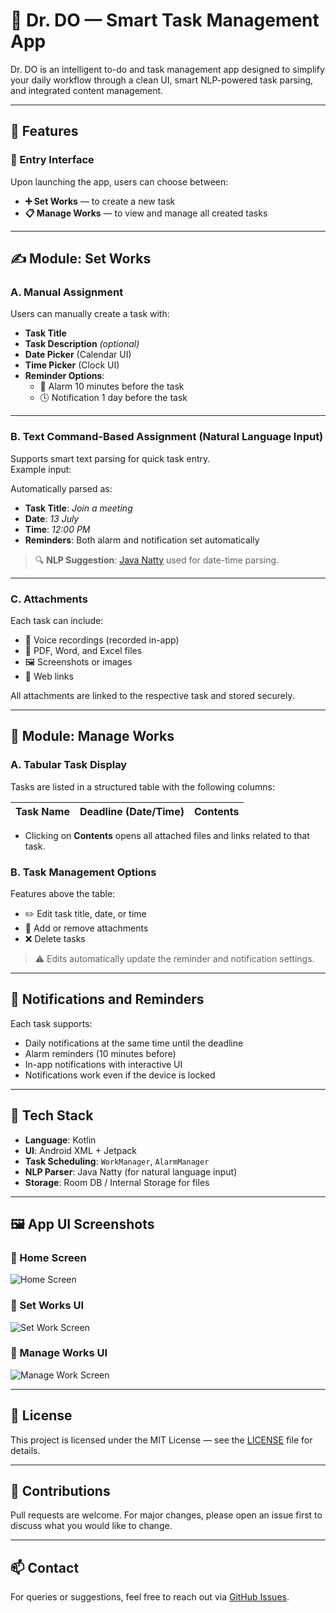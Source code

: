 # 📱 Dr. DO — Smart Task Management App

Dr. DO is an intelligent to-do and task management app designed to simplify your daily workflow through a clean UI, smart NLP-powered task parsing, and integrated content management.

---

## 🚀 Features

### 🏁 Entry Interface
Upon launching the app, users can choose between:

- **➕ Set Works** — to create a new task  
- **📋 Manage Works** — to view and manage all created tasks

---

## ✍️ Module: Set Works

### A. Manual Assignment
Users can manually create a task with:

- **Task Title**
- **Task Description** *(optional)*
- **Date Picker** (Calendar UI)
- **Time Picker** (Clock UI)
- **Reminder Options**:
  - 🔔 Alarm 10 minutes before the task
  - 🕓 Notification 1 day before the task

---

### B. Text Command-Based Assignment (Natural Language Input)
Supports smart text parsing for quick task entry.  
Example input:


Automatically parsed as:

- **Task Title**: *Join a meeting*  
- **Date**: *13 July*  
- **Time**: *12:00 PM*  
- **Reminders**: Both alarm and notification set automatically

> 🔍 **NLP Suggestion**: [Java Natty](https://natty.joestelmach.com/) used for date-time parsing.

---

### C. Attachments
Each task can include:

- 🎤 Voice recordings (recorded in-app)
- 📄 PDF, Word, and Excel files
- 🖼 Screenshots or images
- 🔗 Web links

All attachments are linked to the respective task and stored securely.

---

## 📁 Module: Manage Works

### A. Tabular Task Display
Tasks are listed in a structured table with the following columns:

| Task Name | Deadline (Date/Time) | Contents |
|-----------|----------------------|----------|

- Clicking on **Contents** opens all attached files and links related to that task.

### B. Task Management Options
Features above the table:

- ✏️ Edit task title, date, or time
- 📎 Add or remove attachments
- ❌ Delete tasks

> ⚠️ Edits automatically update the reminder and notification settings.

---

## 🔔 Notifications and Reminders

Each task supports:

- Daily notifications at the same time until the deadline
- Alarm reminders (10 minutes before)
- In-app notifications with interactive UI
- Notifications work even if the device is locked

---

## 🧠 Tech Stack

- **Language**: Kotlin
- **UI**: Android XML + Jetpack
- **Task Scheduling**: `WorkManager`, `AlarmManager`
- **NLP Parser**: Java Natty (for natural language input)
- **Storage**: Room DB / Internal Storage for files

---

## 🖼 App UI Screenshots

### 🔹 Home Screen
![Home Screen](UI_Scrreenshot/UI_home_screen.jpg)

### 🔹 Set Works UI
![Set Work Screen](UI_Scrreenshot/UI_Set_Works.jpg)

### 🔹 Manage Works UI
![Manage Work Screen](UI_Scrreenshot/UI_Manage_Works.jpg)


---

## 📄 License

This project is licensed under the MIT License — see the [LICENSE](LICENSE) file for details.

---

## 🙌 Contributions

Pull requests are welcome. For major changes, please open an issue first to discuss what you would like to change.

---

## 📫 Contact

For queries or suggestions, feel free to reach out via [GitHub Issues](https://github.com/yourusername/your-repo-name/issues).

